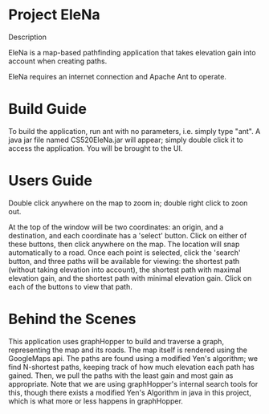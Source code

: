 # Project EleNa
Description

EleNa is a map-based pathfinding application that takes elevation gain into account when creating paths. 

EleNa requires an internet connection and Apache Ant to operate.

# Build Guide
To build the application,  run ant with no parameters, i.e. simply type "ant". A java jar file named CS520EleNa.jar will appear; simply double click it to access the application.
You will be brought to the UI.

# Users Guide

Double click anywhere on the map to zoom in; double right click to zoon out.

At the top of the window will be two coordinates: an origin, and a destination, and each coordinate has a 'select' button. Click on either of these buttons, then click anywhere on the map. The location will snap automatically to a road.
Once each point is selected, click the 'search' button, and three paths will be available for viewing: the shortest path (without taking elevation into account), the shortest path with maximal elevation gain, and the shortest path with minimal elevation gain.
Click on each of the buttons to view that path.

# Behind the Scenes

This application uses graphHopper to build and traverse a graph, representing the map and its roads. The map itself is rendered using the GoogleMaps api.
The paths are found using a modified Yen's algorithm; we find N-shortest paths, keeping track of how much elevation each path has gained. Then, we pull the paths with the least gain and most gain as appropriate.
Note that we are using graphHopper's internal search tools for this, though there exists a modified Yen's Algorithm in java in this project, which is what more or less happens in graphHopper.
